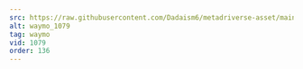 ```yaml
---
src: https://raw.githubusercontent.com/Dadaism6/metadriverse-asset/main/script-waymo-output-newcompressed/waymo_1079.mp4
alt: waymo_1079
tag: waymo
vid: 1079
order: 136
---
```

